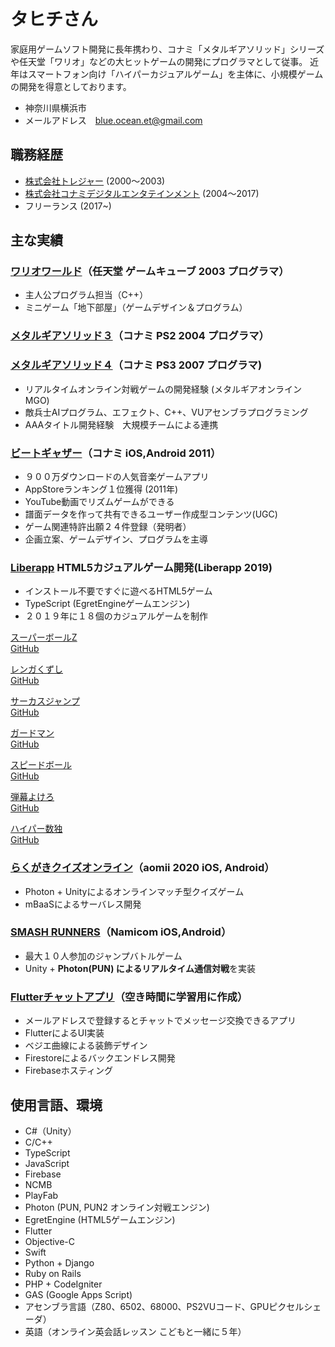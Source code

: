 
# タヒチさん

家庭用ゲームソフト開発に長年携わり、コナミ「メタルギアソリッド」シリーズや任天堂「ワリオ」などの大ヒットゲームの開発にプログラマとして従事。
近年はスマートフォン向け「ハイパーカジュアルゲーム」を主体に、小規模ゲームの開発を得意としております。

* 神奈川県横浜市
* メールアドレス　blue.ocean.et@gmail.com

## 職務経歴

* [株式会社トレジャー](https://www.treasure-inc.co.jp/) (2000〜2003)
* [株式会社コナミデジタルエンタテインメント](https://www.konami.com/games/corporate/ja/) (2004〜2017)
* フリーランス (2017~)

## 主な実績

### [ワリオワールド]（任天堂 ゲームキューブ 2003 プログラマ）
[ワリオワールド]: https://www.nintendo.co.jp/ngc/gwwj/index.html

* 主人公プログラム担当（C++）
* ミニゲーム「地下部屋」（ゲームデザイン＆プログラム）

### [メタルギアソリッド３]（コナミ PS2 2004 プログラマ）
[メタルギアソリッド３]: https://www.konami.com/mg/archive/hd/mgs/

### [メタルギアソリッド４]（コナミ PS3 2007 プログラマ)
[メタルギアソリッド４]: https://www.konami.com/mg/archive/mgs4/jp/

* リアルタイムオンライン対戦ゲームの開発経験 (メタルギアオンラインMGO)
* 敵兵士AIプログラム、エフェクト、C++、VUアセンブラプログラミング
* AAAタイトル開発経験　大規模チームによる連携

### [ビートギャザー]（コナミ iOS,Android 2011）
[ビートギャザー]: https://www.youtube.com/watch?v=Rp8JgVIQzIM

* ９００万ダウンロードの人気音楽ゲームアプリ
* AppStoreランキング１位獲得 (2011年)
* YouTube動画でリズムゲームができる
* 譜面データを作って共有できるユーザー作成型コンテンツ(UGC)
* ゲーム関連特許出願２４件登録（発明者）
* 企画立案、ゲームデザイン、プログラムを主導


### [Liberapp] HTML5カジュアルゲーム開発(Liberapp 2019)
[Liberapp]: https://liberapp.net/

* インストール不要ですぐに遊べるHTML5ゲーム
* TypeScript (EgretEngineゲームエンジン)
* ２０１９年に１８個のカジュアルゲームを制作

[スーパーボールZ](https://liberapp.net/applications/ea9a4e10-3c1d-11e9-85f7-5f2203be7b3a)  
[GitHub](https://github.com/liberapp-inc/h5g-bound-ballz)

[レンガくずし](https://liberapp.net/applications/f6d93180-09d3-11ea-801b-ab3e4d626624/)  
[GitHub](https://github.com/liberapp-inc/h5g-bricks-down)

[サーカスジャンプ](https://liberapp.net/applications/c8f40e00-6264-11e9-b9c7-bb4cf56279c8)  
[GitHub](https://github.com/liberapp-inc/h5g-hook)

[ガードマン](https://liberapp.net/applications/b4d994f0-6ccb-11e9-bb1d-73ec3f2f63d9)  
[GitHub](https://github.com/liberapp-inc/h5g-guardian)

[スピードボール](https://liberapp.net/applications/0c5ade80-df6a-11e9-96eb-1dacf12b6b13)  
[GitHub](https://github.com/liberapp-inc/h5g-3d-speed)

[弾幕よけろ](https://liberapp.net/applications/6f8fda10-77c2-11e9-84a5-033d8cb5bdcc)  
[GitHub](https://github.com/liberapp-inc/h5g-bullets)

[ハイパー数独](https://liberapp.net/applications/c78746c2-8d9d-4017-8d42-7feb66c1253c)  
[GitHub](https://github.com/liberapp-inc/h5g-number-place)


### [らくがきクイズオンライン]（aomii 2020 iOS, Android）

[らくがきクイズオンライン]: https://aomii.work/guesswhat/

* Photon + Unityによるオンラインマッチ型クイズゲーム
* mBaaSによるサーバレス開発

### [SMASH RUNNERS]（Namicom iOS,Android）
[SMASH RUNNERS]: https://youtu.be/kG2yayn5oRE
* 最大１０人参加のジャンプバトルゲーム
* Unity + **Photon(PUN) によるリアルタイム通信対戦**を実装

### [Flutterチャットアプリ]（空き時間に学習用に作成）
[Flutterチャットアプリ]: https://flutfire-chat.web.app/#/

* メールアドレスで登録するとチャットでメッセージ交換できるアプリ
* FlutterによるUI実装
* ベジエ曲線による装飾デザイン
* Firestoreによるバックエンドレス開発
* Firebaseホスティング

## 使用言語、環境

* C#（Unity）
* C/C++
* TypeScript
* JavaScript
* Firebase
* NCMB
* PlayFab
* Photon (PUN, PUN2 オンライン対戦エンジン)
* EgretEngine (HTML5ゲームエンジン)
* Flutter
* Objective-C
* Swift
* Python + Django
* Ruby on Rails
* PHP + CodeIgniter
* GAS (Google Apps Script)
* アセンブラ言語（Z80、6502、68000、PS2VUコード、GPUピクセルシェーダ）
* 英語（オンライン英会話レッスン こどもと一緒に５年）
